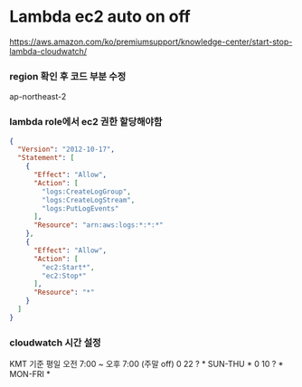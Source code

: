 # Lambda ec2 auto on off

https://aws.amazon.com/ko/premiumsupport/knowledge-center/start-stop-lambda-cloudwatch/


### region 확인 후 코드 부분 수정 

ap-northeast-2

### lambda role에서 ec2 권한 할당해야함

```json
{
  "Version": "2012-10-17",
  "Statement": [
    {
      "Effect": "Allow",
      "Action": [
        "logs:CreateLogGroup",
        "logs:CreateLogStream",
        "logs:PutLogEvents"
      ],
      "Resource": "arn:aws:logs:*:*:*"
    },
    {
      "Effect": "Allow",
      "Action": [
        "ec2:Start*",
        "ec2:Stop*"
      ],
      "Resource": "*"
    }
  ]
}

```

### cloudwatch 시간 설정

KMT 기준 평일 오전 7:00 ~ 오후 7:00 (주말 off)
0 22 ? * SUN-THU *
0 10 ? * MON-FRI *



